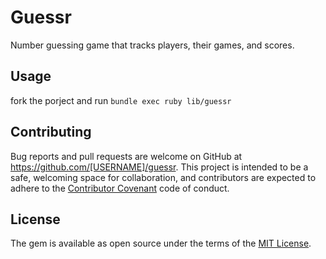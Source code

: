 # Guessr

Number guessing game that tracks players, their games, and scores. 

## Usage

fork the porject and run ``bundle exec ruby lib/guessr``

## Contributing

Bug reports and pull requests are welcome on GitHub at https://github.com/[USERNAME]/guessr. This project is intended to be a safe, welcoming space for collaboration, and contributors are expected to adhere to the [Contributor Covenant](contributor-covenant.org) code of conduct.


## License

The gem is available as open source under the terms of the [MIT License](http://opensource.org/licenses/MIT).

